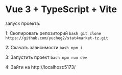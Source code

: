 # Vue 3 + TypeScript + Vite

запуск проекта:

1: Скопировать репозиторий ```bash git clone https://github.com/yucheg2/stat4market-tz.git ```

2: Скачать зависимости  ```bash npm i ```

3: Запустить проект ```bash npm run dev ```

4: Зайти на http://localhost:5173/
